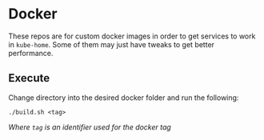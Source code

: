 # Docker
These repos are for custom docker images in order to get services to work in `kube-home`. Some of them may just have tweaks to get better performance.

## Execute
Change directory into the desired docker folder and run the following:

```
./build.sh <tag>
```

_Where `tag` is an identifier used for the docker tag_
